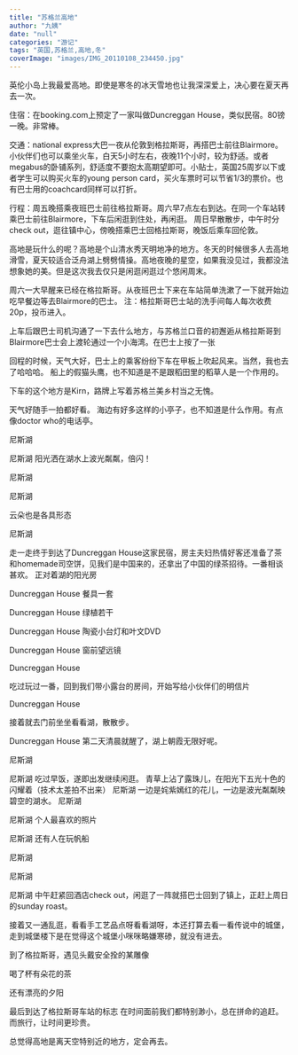 ```yaml
---
title: "苏格兰高地"
author: "九姨"
date: "null"
categories: "游记"
tags: "英国,苏格兰,高地,冬"
coverImage: "images/IMG_20110108_234450.jpg"
---
```


英伦小岛上我最爱高地。即使是寒冬的冰天雪地也让我深深爱上，决心要在夏天再去一次。 

住宿：在booking.com上预定了一家叫做Duncreggan House，类似民宿。80镑一晚。非常棒。

交通：national express大巴一夜从伦敦到格拉斯哥，再搭巴士前往Blairmore。小伙伴们也可以乘坐火车，白天5小时左右，夜晚11个小时，较为舒适。或者megabus的卧铺系列，舒适度不要抱太高期望即可。小贴士，英国25周岁以下或者学生可以购买火车的young person card，买火车票时可以节省1/3的票价。也有巴士用的coachcard同样可以打折。 

行程：周五晚搭乘夜班巴士前往格拉斯哥。周六早7点左右到达。在同一个车站转乘巴士前往Blairmore，下车后闲逛到住处，再闲逛。 周日早散散步，中午时分check out，逛往镇中心，傍晚搭乘巴士回格拉斯哥，晚饭后乘车回伦敦。

高地是玩什么的呢？高地是个山清水秀天明地净的地方。冬天的时候很多人去高地滑雪，夏天较适合泛舟湖上劈劈情操。高地夜晚的星空，如果我没见过，我都没法想象她的美。但是这次我去仅只是闲逛闲逛过个悠闲周末。


周六一大早醒来已经在格拉斯哥。从夜班巴士下来在车站简单洗漱了一下就开始边吃早餐边等去Blairmore的巴士。 注：格拉斯哥巴士站的洗手间每人每次收费20p，投币进入。

上车后跟巴士司机沟通了一下去什么地方，与苏格兰口音的初邂逅从格拉斯哥到Blairmore巴士会上渡轮通过一个小海湾。在巴士上按了一张

回程的时候，天气大好，巴士上的乘客纷纷下车在甲板上吹起风来。当然，我也去了哈哈哈。 船上的假猫头鹰，也不知道是不是跟稻田里的稻草人是一个作用的。

下车的这个地方是Kirn，路牌上写着苏格兰美乡村当之无愧。

天气好随手一拍都好看。 海边有好多这样的小亭子，也不知道是什么作用。有点像doctor who的电话亭。

尼斯湖

尼斯湖 阳光洒在湖水上波光粼粼，倍闪！

尼斯湖

尼斯湖

云朵也是各具形态

尼斯湖

走一走终于到达了Duncreggan House这家民宿，房主夫妇热情好客还准备了茶和homemade司空饼，见我们是中国来的，还拿出了中国的绿茶招待。一番相谈甚欢。 正对着湖的阳光房

Duncreggan House 餐具一套

Duncreggan House 绿植若干

Duncreggan House 陶瓷小台灯和叶文DVD

Duncreggan House 窗前望远镜

Duncreggan House

吃过玩过一番，回到我们带小露台的房间，开始写给小伙伴们的明信片

Duncreggan House

接着就去门前坐坐看看湖，散散步。

Duncreggan House 第二天清晨就醒了，湖上朝霞无限好呢。

尼斯湖

尼斯湖 吃过早饭，遂即出发继续闲逛。 青草上沾了露珠儿，在阳光下五光十色的闪耀着（技术太差拍不出来） 尼斯湖 一边是姹紫嫣红的花儿，一边是波光粼粼映碧空的湖水。 尼斯湖

尼斯湖 个人最喜欢的照片

尼斯湖 还有人在玩帆船

尼斯湖

尼斯湖

尼斯湖 中午赶紧回酒店check out，闲逛了一阵就搭巴士回到了镇上，正赶上周日的sunday roast。

接着又一通乱逛，看看手工艺品点呀看看湖呀，本还打算去看一看传说中的城堡，走到城堡楼下是在觉得这个城堡小咪咪略嫌寒碜，就没有进去。

到了格拉斯哥，遇见头戴安全拴的某雕像

喝了杯有朵花的茶

还有漂亮的夕阳

最后到达了格拉斯哥车站的标志 在时间面前我们都特别渺小，总在拼命的追赶。 而旅行，让时间更珍贵。

总觉得高地是离天空特别近的地方，定会再去。
